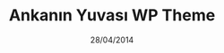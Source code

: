 ---
title: Ankanın Yuvası WP Theme
date: 28/04/2014
categories: 
  - WordPress Themes
tags:
  - HTML
  - CSS
  - JavaScript
  - PHP
images: /assets/20220328163925-d7k3p39-953695e0-7866-4298-8205-685ee5779c2b.png
madefor: https://ankaninyuvasi.com
preview:
  - icon: fas fa-archive
    label: Index
    url: https://kkerem.com/project/ankaninyuvasi
download:
  - icon: fab fa-archive
    label: HTML
    url: https://kkerem.com/project/ankaninyuvasi/archive.rar
  - icon: fab fa-wordpress
    label: WP Theme
    url: https://kkerem.com/project/ankaninyuvasi/archive_wp.rar
---